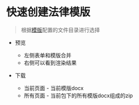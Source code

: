 # 快速创建法律模版

> 根据[模版](https://gitee.com/cc123nice/law_packages/tree/master)配置的文件目录进行选择


- 预览

  - 左侧表单和模版合并
  - 右侧可以看到渲染结果
- 下载

  - 当前页面 - 当前模版docx
  - 所有页面 - 当前包下的所有模版docx组成的zip